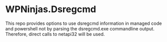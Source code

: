 # WPNinjas.Dsregcmd
This repo provides options to use dsregcmd information in managed code and powershell not by parsing the dsregcmd.exe commandline output. Therefore, direct calls to netapi32 will be used.
